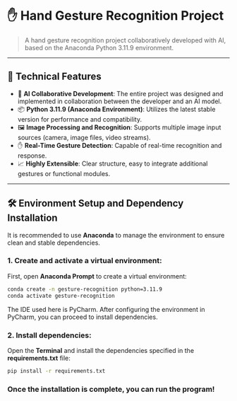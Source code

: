 # ✋ Hand Gesture Recognition Project

> A hand gesture recognition project collaboratively developed with AI, based on the Anaconda Python 3.11.9 environment.

---

## 🧠 Technical Features

- 🤖 **AI Collaborative Development**: The entire project was designed and implemented in collaboration between the developer and an AI model.
- 📦 **Python 3.11.9 (Anaconda Environment)**: Utilizes the latest stable version for performance and compatibility.
- 🖼️ **Image Processing and Recognition**: Supports multiple image input sources (camera, image files, video streams).
- ✋ **Real-Time Gesture Detection**: Capable of real-time recognition and response.
- 📈 **Highly Extensible**: Clear structure, easy to integrate additional gestures or functional modules.

---

## 🛠️ Environment Setup and Dependency Installation

It is recommended to use **Anaconda** to manage the environment to ensure clean and stable dependencies.

### 1. Create and activate a virtual environment:

First, open **Anaconda Prompt** to create a virtual environment:

```bash
conda create -n gesture-recognition python=3.11.9
conda activate gesture-recognition
```
The IDE used here is PyCharm. After configuring the environment in PyCharm, you can proceed to install dependencies.

### 2. Install dependencies:

Open the **Terminal** and install the dependencies specified in the **requirements.txt** file:

```bash
pip install -r requirements.txt
```

### Once the installation is complete, you can run the program!
